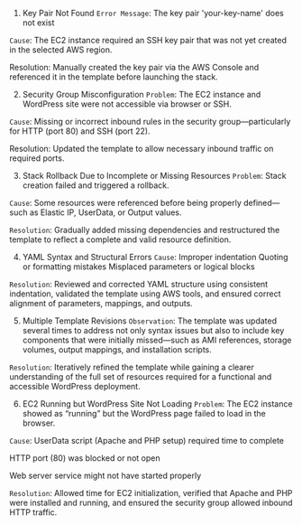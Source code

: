 1. Key Pair Not Found
`Error Message`:
The key pair 'your-key-name' does not exist

`Cause`:
The EC2 instance required an SSH key pair that was not yet created in the selected AWS region.

Resolution:
Manually created the key pair via the AWS Console and referenced it in the template before launching the stack.

2. Security Group Misconfiguration
`Problem`:
The EC2 instance and WordPress site were not accessible via browser or SSH.

`Cause`:
Missing or incorrect inbound rules in the security group—particularly for HTTP (port 80) and SSH (port 22).

Resolution:
Updated the template to allow necessary inbound traffic on required ports.

3. Stack Rollback Due to Incomplete or Missing Resources
`Problem`:
Stack creation failed and triggered a rollback.

`Cause`:
Some resources were referenced before being properly defined—such as Elastic IP, UserData, or Output values.

`Resolution`:
Gradually added missing dependencies and restructured the template to reflect a complete and valid resource definition.

4. YAML Syntax and Structural Errors
`Cause`:
Improper indentation
Quoting or formatting mistakes
Misplaced parameters or logical blocks

`Resolution`:
Reviewed and corrected YAML structure using consistent indentation, validated the template using AWS tools, and ensured correct alignment of parameters, mappings, and outputs.

5. Multiple Template Revisions
`Observation`:
The template was updated several times to address not only syntax issues but also to include key components that were initially missed—such as AMI references, storage volumes, output mappings, and installation scripts.

`Resolution`:
Iteratively refined the template while gaining a clearer understanding of the full set of resources required for a functional and accessible WordPress deployment.

6. EC2 Running but WordPress Site Not Loading
`Problem`:
The EC2 instance showed as “running” but the WordPress page failed to load in the browser.

`Cause`:
UserData script (Apache and PHP setup) required time to complete

HTTP port (80) was blocked or not open

Web server service might not have started properly

`Resolution`:
Allowed time for EC2 initialization, verified that Apache and PHP were installed and running, and ensured the security group allowed inbound HTTP traffic.